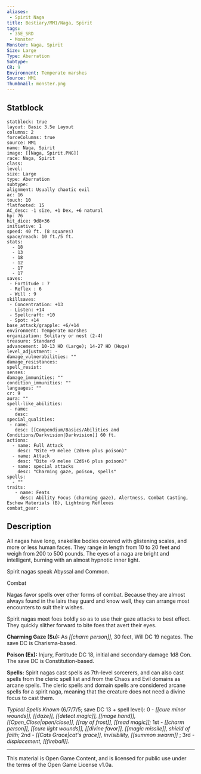 ```yaml
---
aliases:
 - Spirit Naga
title: Bestiary/MM1/Naga, Spirit
tags: 
 - 35E_SRD
 - Monster
Monster: Naga, Spirit
Size: Large
Type: Aberration
Subtype: 
CR: 9
Environnent: Temperate marshes
Source: MM1
Thumbnail: monster.png
---
```


## Statblock

```statblock
statblock: true
layout: Basic 3.5e Layout
columns: 2
forceColumns: true
source: MM1 
name: Naga, Spirit
image: [[Naga, Spirit.PNG]]
race: Naga, Spirit
class: 
level: 
size: Large
type: Aberration
subtype: 
alignment: Usually chaotic evil
ac: 16
touch: 10
flatfooted: 15
AC_desc: -1 size, +1 Dex, +6 natural
hp: 76
hit_dice: 9d8+36
initiative: 1
speed: 40 ft. (8 squares)
space/reach: 10 ft./5 ft.
stats:
  - 18
  - 13
  - 18
  - 12
  - 17
  - 17
saves:
 - Fortitude : 7
 - Reflex : 6
 - Will : 9
skillsaves:
 - Concentration: +13
 - Listen: +14
 - Spellcraft: +10
 - Spot: +14
base_attack/grapple: +6/+14
environment: Temperate marshes
organization: Solitary or nest (2-4)
treasure: Standard
advancement: 10-13 HD (Large); 14-27 HD (Huge)
level_adjustment: -
damage_vulnerabilities: ""
damage_resistances: 
spell_resist: 
senses: 
damage_immunities: ""
condition_immunities: ""
languages: ""
cr: 9
aura: ""
spell-like_abilities:
 - name: 
   desc: 
special_qualities:
 - name:
   desc: [[Compendium/Basics/Abilities and Conditions/Darkvision|Darkvision]] 60 ft.
actions:
  - name: Full Attack
    desc: "Bite +9 melee (2d6+6 plus poison)"
  - name: Attack
    desc: "Bite +9 melee (2d6+6 plus poison)"
  - name: special attacks
    desc: "Charming gaze, poison, spells"
spells:
  - ""
traits:
   - name: Feats
     desc: Ability Focus (charming gaze), Alertness, Combat Casting, Eschew Materials (B), Lightning Reflexes
combat_gear:  
```

## Description



All nagas have long, snakelike bodies covered with glistening scales, and more or less human faces. They range in length from 10 to 20 feet and weigh from 200 to 500 pounds. The eyes of a naga are bright and intelligent, burning with an almost hypnotic inner light.

Spirit nagas speak Abyssal and Common.

Combat

Nagas favor spells over other forms of combat. Because they are almost always found in the lairs they guard and know well, they can arrange most encounters to suit their wishes.

Spirit nagas meet foes boldly so as to use their gaze attacks to best effect. They quickly slither forward to bite foes that avert their eyes.


**Charming Gaze (Su):** As *[[charm person]],* 30 feet, Will DC 19 negates. The save DC is Charisma-based.


**Poison (Ex):** Injury, Fortitude DC 18, initial and secondary damage 1d8 Con. The save DC is Constitution-based.


**Spells:** Spirit nagas cast spells as 7th-level sorcerers, and can also cast spells from the cleric spell list and from the Chaos and Evil domains as arcane spells. The cleric spells and domain spells are considered arcane spells for a spirit naga, meaning that the creature does not need a divine focus to cast them.


*Typical Spells Known* (6/7/7/5; save DC 13 + spell level): 0 - *[[cure minor wounds]], [[daze]], [[detect magic]], [[mage hand]], [[Open_Close|open/close]], [[ray of frost]], [[read magic]];* 1st - *[[charm person]], [[cure light wounds]], [[divine favor]], [[magic missile]], shield of faith;* 2nd - *[[Cats Grace|cat's grace]], invisibility, [[summon swarm]]* ; 3rd - *displacement, [[fireball]].*

---

This material is Open Game Content, and is licensed for public use under the terms of the Open Game License v1.0a.
